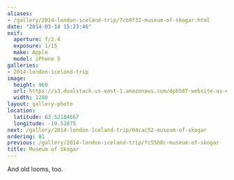 ```yaml
---
aliases:
- /gallery/2014-london-iceland-trip/7cb9f32-museum-of-skogar.html
date: "2014-03-14 15:23:46"
exif:
  aperture: f/2.4
  exposure: 1/15
  make: Apple
  model: iPhone 5
galleries:
- 2014-london-iceland-trip
image:
  height: 960
  url: https://s3.dualstack.us-east-1.amazonaws.com/dpb587-website-us-east-1/asset/gallery/2014-london-iceland-trip/7cb9f32-museum-of-skogar~1280.jpg
  width: 1280
layout: gallery-photo
location:
  latitude: 63.52184667
  longitude: -19.52075
next: /gallery/2014-london-iceland-trip/04cac52-museum-of-skogar
ordering: 81
previous: /gallery/2014-london-iceland-trip/fc55b8c-museum-of-skogar
title: Museum of Skógar
---
```


And old looms, too.
